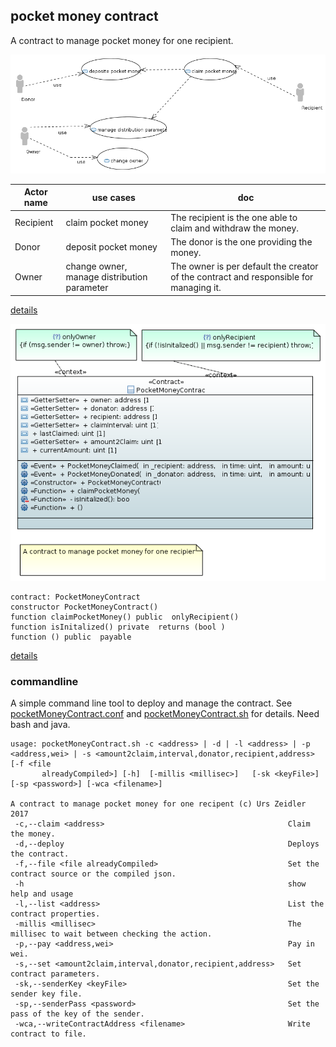 ## pocket money contract

A contract to manage pocket money for one recipient.


![modelImage](doc/UseCaseDiagram.PNG) 

|Actor name|use cases|doc|
|---|---|---|
|Recipient|claim pocket money|The recipient is the one able to claim and withdraw the money.|
|Donor|deposit pocket money|The donor is the one providing the money.|
|Owner|change owner, manage distribution parameter|The owner is per default the creator of the contract and responsible for managing it.|

[details](doc/pocketMoney-usecases.md)

![modelImage](doc/ClassDiagram.PNG)

```
contract: PocketMoneyContract
constructor PocketMoneyContract()
function claimPocketMoney() public  onlyRecipient() 
function isInitalized() private  returns (bool )
function () public  payable 
```
 
[details](doc/contracts.md)

### commandline

A simple command line tool to deploy and manage the contract. See [pocketMoneyContract.conf](etc/pocketMoneyContract.conf) and [pocketMoneyContract.sh](etc/pocketMoneyContract.sh) for details. Need bash and java.

```
usage: pocketMoneyContract.sh -c <address> | -d | -l <address> | -p <address,wei> | -s <amount2claim,interval,donator,recipient,address>  [-f <file
       alreadyCompiled>] [-h]  [-millis <millisec>]   [-sk <keyFile>] [-sp <password>] [-wca <filename>]

A contract to manage pocket money for one recipent (c) Urs Zeidler 2017
 -c,--claim <address>                                         Claim the money.
 -d,--deploy                                                  Deploys the contract.
 -f,--file <file alreadyCompiled>                             Set the contract source or the compiled json.
 -h                                                           show help and usage
 -l,--list <address>                                          List the contract properties.
 -millis <millisec>                                           The millisec to wait between checking the action.
 -p,--pay <address,wei>                                       Pay in wei.
 -s,--set <amount2claim,interval,donator,recipient,address>   Set contract parameters.
 -sk,--senderKey <keyFile>                                    Set the sender key file.
 -sp,--senderPass <password>                                  Set the pass of the key of the sender.
 -wca,--writeContractAddress <filename>                       Write contract to file.
```
 